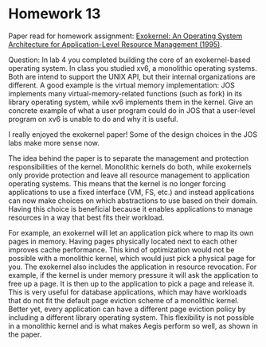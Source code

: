# Homework 13

Paper read for homework assignment: [Exokernel: An Operating System Architecture for Application-Level Resource Management (1995)](https://pdos.csail.mit.edu/6.828/2014/readings/engler95exokernel.pdf).

Question: In lab 4 you completed building the core of an exokernel-based operating system. In class you studied xv6, a monolithic operating systems. Both are intend to support the UNIX API, but their internal organizations are different. A good example is the virtual memory implementation: JOS implements many virtual-memory-related functions (such as fork) in its library operating system, while xv6 implements them in the kernel. Give an concrete example of what a user program could do in JOS that a user-level program on xv6 is unable to do and why it is useful.

I really enjoyed the exokernel paper! Some of the design choices in the JOS labs make more sense now.

The idea behind the paper is to separate the management and protection responsibilities of the kernel. Monolithic kernels do both, while exokernels only provide protection and leave all resource management to application operating systems. This means that the kernel is no longer forcing applications to use a fixed interface (VM, FS, etc.) and instead applications can now make choices on which abstractions to use based on their domain. Having this choice is beneficial because it enables applications to manage resources in a way that best fits their workload.

For example, an exokernel will let an application pick where to map its own pages in memory. Having pages physically located next to each other improves cache performance. This kind of optimization would not be possible with a monolithic kernel, which would just pick a physical page for you. The exokernel also includes the application in resource revocation. For example, if the kernel is under memory pressure it will ask the application to free up a page. It is then up to the application to pick a page and release it. This is very useful for database applications, which may have workloads that do not fit the default page eviction scheme of a monolithic kernel. Better yet, every application can have a different page eviction policy by including a different library operating system. This flexibility is not possible in a monolithic kernel and is what makes Aegis perform so well, as shown in the paper.
